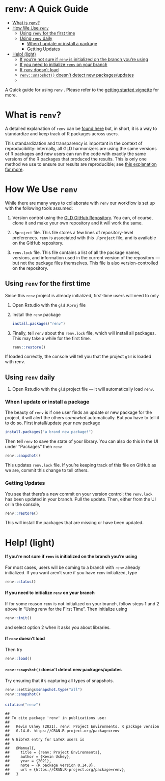 renv: A Quick Guide
================

-   [What is `renv`?](#what-is-renv)
-   [How We Use `renv`](#how-we-use-renv)
    -   [Using `renv` for the first
        time](#using-renv-for-the-first-time)
    -   [Using `renv` daily](#using-renv-daily)
        -   [When I update or install a
            package](#when-i-update-or-install-a-package)
        -   [Getting Updates](#getting-updates)
-   [Help! (light)](#help-light)
    -   [If you’re not sure if `renv` is initialized on the branch
        you’re
        using](#if-youre-not-sure-if-renv-is-initialized-on-the-branch-youre-using)
    -   [If you need to initialize `renv` on your
        branch](#if-you-need-to-initialize-renv-on-your-branch)
    -   [If `renv` doesn’t load](#if-renv-doesnt-load)
    -   [`renv::snapshot()` doesn’t detect new
        packages/updates](#renvsnapshot-doesnt-detect-new-packagesupdates)
    -   [](#section)

A Quick guide for using `renv` . Please refer to the [getting started
vignette](https://rstudio.github.io/renv/articles/renv.html) for more.

# What is `renv`?

A detailed explanation of `renv` can be [found
here](https://rstudio.github.io/renv/articles/renv.html) but, in short,
it is a way to standardize and keep track of R packages across users.

This standardization and transparency is important in the context of
reproducibility: internally, all GLD harmonizers are using the same
versions of R packages and new users can run the code with exactly the
same versions of the R packages that produced the results. This is only
one method we use to ensure our results are reproducible; see [this
explanation for
more](https://rstudio.github.io/renv/articles/renv.html#reproducibility-1).

# How We Use `renv`

While there are many ways to collaborate with `renv` our workflow is set
up with the following tools assumed:

1.  Version control using the [GLD GitHub
    Repository](https://github.com/worldbank/gld). You can, of course,
    clone it and make your own repository and it will work the same.

2.  `.Rproject` file. This file stores a few lines of repository-level
    preferences. `renv` is associated with this `.Rproject` file, and is
    available on the GitHub repository.

3.  `renv.lock` file. This file contains a list of all the package
    names, versions, and information used in the current version of the
    repository — but not the package files themselves. This file is also
    version-controlled on the repository.

## Using `renv` for the first time

Since this `renv` project is already initialized, first-time users will
need to only

1.  Open Rstudio with the `gld.Rproj` file

2.  Install the `renv` package

    ``` r
    install.packages("renv")
    ```

3.  Finally, tell `renv` about the `renv.lock` file, which will install
    all packages. This may take a while for the first time.

    ``` r
    renv::restore()
    ```

If loaded correctly, the console will tell you that the project `gld` is
loaded with renv.

## Using `renv` daily

1.  Open Rstudio with the `gld` project file — it will automatically
    load `renv`.

### When I update or install a package

The beauty of `renv` is if one user finds an update or new package for
the project, it will alert the others *somewhat* automatically. But you
have to tell it to do so. First install/update your new package

``` r
install.packages("a brand new package!")
```

Then tell `renv` to save the state of your library. You can also do this
in the UI under “Packages” then `renv`

``` r
renv::snapshot()
```

This updates `renv.lock` file. If you’re keeping track of this file on
GitHub as we are, commit this change to tell others.

### Getting Updates

You see that there’s a new commit on your version control; the
`renv.lock` has been updated in your branch. Pull the update. Then,
either from the UI or in the console,

``` r
renv::restore()
```

This will install the packages that are missing or have been updated.

# Help! (light)

#### If you’re not sure if `renv` is initialized on the branch you’re using

For most cases, users will be coming to a branch with `renv` already
initialized. If you want aren’t sure if you have `renv` initialized,
type

``` r
renv::status()
```

#### If you need to initialize `renv` on your branch

If for some reason `renv` is not initialized on your branch, follow
steps 1 and 2 above in “Using renv for the First Time”. Then initialize
using

``` r
renv::init()
```

and select option 2 when it asks you about libraries.

#### If `renv` doesn’t load

Then try

``` r
renv::load()
```

#### `renv::snapshot()` doesn’t detect new packages/updates

Try ensuring that it’s capturing all types of snapshots.

``` r
renv::settings$snapshot.type("all")
renv::snapshot()
```

#### 

``` r
citation("renv")
```

    ## 
    ## To cite package 'renv' in publications use:
    ## 
    ##   Kevin Ushey (2021). renv: Project Environments. R package version
    ##   0.14.0. https://CRAN.R-project.org/package=renv
    ## 
    ## A BibTeX entry for LaTeX users is
    ## 
    ##   @Manual{,
    ##     title = {renv: Project Environments},
    ##     author = {Kevin Ushey},
    ##     year = {2021},
    ##     note = {R package version 0.14.0},
    ##     url = {https://CRAN.R-project.org/package=renv},
    ##   }
